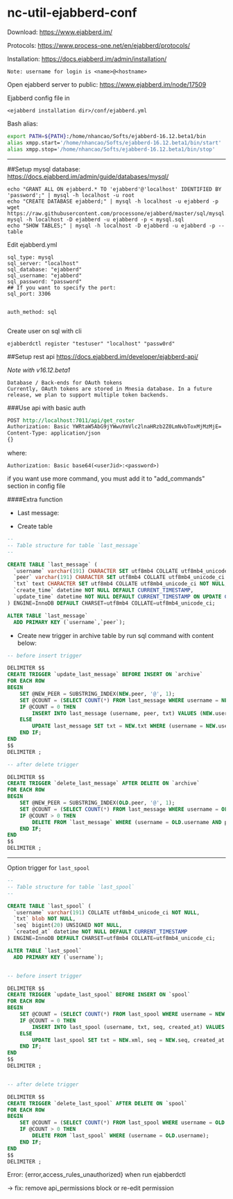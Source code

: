# nc-util-ejabberd-conf
Download: https://www.ejabberd.im/

Protocols: https://www.process-one.net/en/ejabberd/protocols/

Installation: https://docs.ejabberd.im/admin/installation/

```
Note: username for login is <name>@<hostname>
```
Open ejabberd server to public:
https://www.ejabberd.im/node/17509

Ejabberd config file in 
```
<ejabberd installation dir>/conf/ejabberd.yml
```


Bash alias:
```bash
export PATH=${PATH}:/home/nhancao/Softs/ejabberd-16.12.beta1/bin
alias xmpp.start='/home/nhancao/Softs/ejabberd-16.12.beta1/bin/start'
alias xmpp.stop='/home/nhancao/Softs/ejabberd-16.12.beta1/bin/stop'
```
---------------------------------------------------------------
##Setup mysql database:
https://docs.ejabberd.im/admin/guide/databases/mysql/

```
echo "GRANT ALL ON ejabberd.* TO 'ejabberd'@'localhost' IDENTIFIED BY 'password';" | mysql -h localhost -u root
echo "CREATE DATABASE ejabberd;" | mysql -h localhost -u ejabberd -p
wget https://raw.githubusercontent.com/processone/ejabberd/master/sql/mysql.sql
mysql -h localhost -D ejabberd -u ejabberd -p < mysql.sql
echo "SHOW TABLES;" | mysql -h localhost -D ejabberd -u ejabberd -p --table
```

Edit ejabberd.yml
```
sql_type: mysql
sql_server: "localhost"
sql_database: "ejabberd"
sql_username: "ejabberd"
sql_password: "password"
## If you want to specify the port:
sql_port: 3306


auth_method: sql


```

Create user on sql with cli
```
ejabberdctl register "testuser" "localhost" "passw0rd"
```


##Setup rest api
https://docs.ejabberd.im/developer/ejabberd-api/

*Note with v16.12.beta1*
```
Database / Back-ends for OAuth tokens
Currently, OAuth tokens are stored in Mnesia database. In a future release, we plan to support multiple token backends.
```

###Use api with basic auth
```rest
POST http://localhost:7011/api/get_roster
Authorization: Basic YWRtaW5AbG9jYWwuYmVlc2lnaHRzb2Z0LmNvbToxMjMzMjE=
Content-Type: application/json
{}
```
where: 
```
Authorization: Basic base64(<userJid>:<password>)
```

if you want use more command, you must add it to "add_commands" section in config file


####Extra function
- Last message: 
+ Create table

```sql
--
-- Table structure for table `last_message`
--

CREATE TABLE `last_message` (
  `username` varchar(191) CHARACTER SET utf8mb4 COLLATE utf8mb4_unicode_ci NOT NULL,
  `peer` varchar(191) CHARACTER SET utf8mb4 COLLATE utf8mb4_unicode_ci NOT NULL,
  `txt` text CHARACTER SET utf8mb4 COLLATE utf8mb4_unicode_ci NOT NULL,
  `create_time` datetime NOT NULL DEFAULT CURRENT_TIMESTAMP,
  `update_time` datetime NOT NULL DEFAULT CURRENT_TIMESTAMP ON UPDATE CURRENT_TIMESTAMP
) ENGINE=InnoDB DEFAULT CHARSET=utf8mb4 COLLATE=utf8mb4_unicode_ci;

ALTER TABLE `last_message`
  ADD PRIMARY KEY (`username`,`peer`);
```

+ Create new trigger in archive table by run sql command with content below:

```sql
-- before insert trigger

DELIMITER $$
CREATE TRIGGER `update_last_message` BEFORE INSERT ON `archive`
FOR EACH ROW 
BEGIN
	SET @NEW_PEER = SUBSTRING_INDEX(NEW.peer, '@', 1);
	SET @COUNT = (SELECT COUNT(*) FROM last_message WHERE username = NEW.username AND peer = @NEW_PEER);
    IF @COUNT = 0 THEN
        INSERT INTO last_message (username, peer, txt) VALUES (NEW.username, @NEW_PEER, NEW.txt); 
    ELSE
    	UPDATE last_message SET txt = NEW.txt WHERE (username = NEW.username AND peer = @NEW_PEER);
    END IF;
END
$$
DELIMITER ;

-- after delete trigger

DELIMITER $$
CREATE TRIGGER `delete_last_message` AFTER DELETE ON `archive`
FOR EACH ROW 
BEGIN
	SET @NEW_PEER = SUBSTRING_INDEX(OLD.peer, '@', 1);
	SET @COUNT = (SELECT COUNT(*) FROM last_message WHERE username = OLD.username AND peer = @NEW_PEER);
    IF @COUNT > 0 THEN
        DELETE FROM `last_message` WHERE (username = OLD.username AND peer = @NEW_PEER);
    END IF;
END
$$
DELIMITER ;
```

---

Option trigger for `last_spool`

```sql
--
-- Table structure for table `last_spool`
--

CREATE TABLE `last_spool` (
  `username` varchar(191) COLLATE utf8mb4_unicode_ci NOT NULL,
  `txt` blob NOT NULL,
  `seq` bigint(20) UNSIGNED NOT NULL,
  `created_at` datetime NOT NULL DEFAULT CURRENT_TIMESTAMP
) ENGINE=InnoDB DEFAULT CHARSET=utf8mb4 COLLATE=utf8mb4_unicode_ci;

ALTER TABLE `last_spool`
  ADD PRIMARY KEY (`username`);


-- before insert trigger

DELIMITER $$
CREATE TRIGGER `update_last_spool` BEFORE INSERT ON `spool`
FOR EACH ROW 
BEGIN
    SET @COUNT = (SELECT COUNT(*) FROM last_spool WHERE username = NEW.username);
    IF @COUNT = 0 THEN
        INSERT INTO last_spool (username, txt, seq, created_at) VALUES (NEW.username, NEW.xml, NEW.seq, NEW.created_at); 
    ELSE
        UPDATE last_spool SET txt = NEW.xml, seq = NEW.seq, created_at = NEW.created_at WHERE (username = NEW.username);
    END IF;
END
$$
DELIMITER ;


-- after delete trigger

DELIMITER $$
CREATE TRIGGER `delete_last_spool` AFTER DELETE ON `spool`
FOR EACH ROW 
BEGIN
    SET @COUNT = (SELECT COUNT(*) FROM last_spool WHERE username = OLD.username);
    IF @COUNT > 0 THEN
        DELETE FROM `last_spool` WHERE (username = OLD.username);
    END IF;
END
$$
DELIMITER ;
```



Error:
{error,access_rules_unauthorized}
when run ejabberdctl

-> fix:
remove api_permissions block or re-edit permission






